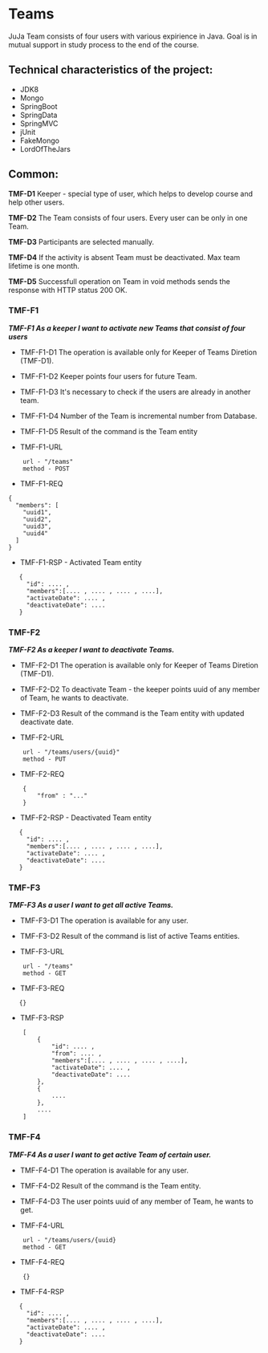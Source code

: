 # Teams
JuJa Team consists of four users with various expirience in Java. Goal is in mutual support in study process to the 
end of the course. 

## Technical characteristics of the project:

* JDK8
* Mongo
* SpringBoot
* SpringData
* SpringMVC
* jUnit
* FakeMongo 
* LordOfTheJars

## Common:
**TMF-D1** Keeper - special type of user, which helps to develop course and help other users.

**TMF-D2** The Team consists of four users. Every user can be only in one Team.

**TMF-D3** Participants are selected manually.

**TMF-D4** If the activity is absent Team must be deactivated. Max team lifetime is one month.

**TMF-D5** Successfull operation on Team in void methods sends the response with HTTP status 200 OK.  

### TMF-F1
***TMF-F1 As a keeper I want to activate new Teams that consist of four users***

* TMF-F1-D1 The operation is available only for Keeper of Teams Diretion (TMF-D1).
* TMF-F1-D2 Keeper points four users for future Team.
* TMF-F1-D3 It's necessary to check if the users are already in another team.
* TMF-F1-D4 Number of the Team is incremental number from Database.
* TMF-F1-D5 Result of the command is the Team entity

* TMF-F1-URL
```
    url - "/teams"
    method - POST
```
* TMF-F1-REQ
```
{
  "members": [
    "uuid1",
    "uuid2",
    "uuid3",
    "uuid4"
  ]
}
```
* TMF-F1-RSP - Activated Team entity
```
   {
     "id": .... ,
     "members":[.... , .... , .... , ....],
     "activateDate": .... ,
     "deactivateDate": ....
   }  
```
### TMF-F2
***TMF-F2 As a keeper I want to deactivate Teams.***

* TMF-F2-D1 The operation is available only for Keeper of Teams Diretion (TMF-D1).
* TMF-F2-D2 To deactivate Team - the keeper points uuid of any member of Team, he wants to deactivate.
* TMF-F2-D3 Result of the command is the Team entity with updated deactivate date.

* TMF-F2-URL
```
    url - "/teams/users/{uuid}"
    method - PUT
```
* TMF-F2-REQ
```
    {
        "from" : "..."
    }
```
* TMF-F2-RSP - Deactivated Team entity
```
   {
     "id": .... ,
     "members":[.... , .... , .... , ....],
     "activateDate": .... ,
     "deactivateDate": ....
   }  
```
### TMF-F3
***TMF-F3 As a user I want to get all active Teams.***

* TMF-F3-D1 The operation is available for any user.
* TMF-F3-D2 Result of the command is list of active Teams entities.

* TMF-F3-URL
```
    url - "/teams"
    method - GET
```
* TMF-F3-REQ
```
   {}
```
* TMF-F3-RSP
```
    [
        {
            "id": .... ,
            "from": .... ,
            "members":[.... , .... , .... , ....],
            "activateDate": .... ,
            "deactivateDate": ....
        },
        {
            ....
        },
        ....   
    ]
```
### TMF-F4
***TMF-F4 As a user I want to get active Team of certain user.***

* TMF-F4-D1 The operation is available for any user.
* TMF-F4-D2 Result of the command is the Team entity.  
* TMF-F4-D3 The user points uuid of any member of Team, he wants to get.

* TMF-F4-URL
```
    url - "/teams/users/{uuid}
    method - GET
```
* TMF-F4-REQ
```
    {}
```
* TMF-F4-RSP
```
   {
     "id": .... ,
     "members":[.... , .... , .... , ....],
     "activateDate": .... ,
     "deactivateDate": ....
   }  
   
 ```
